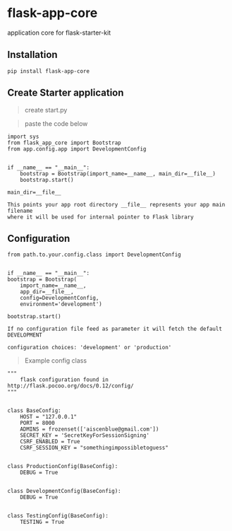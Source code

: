 # flask-app-core
application core for flask-starter-kit

## Installation
`pip install flask-app-core`

## Create Starter application
> create start.py

> paste the code below
```
import sys
from flask_app_core import Bootstrap
from app.config.app import DevelopmentConfig


if __name__ == "__main__":
    bootstrap = Bootstrap(import_name=__name__, main_dir=__file__)
    bootstrap.start()

```

`main_dir=__file__`
```
This points your app root directory __file__ represents your app main filename 
where it will be used for internal pointer to Flask library
```

## Configuration

```
from path.to.your.config.class import DevelopmentConfig


if __name__ == "__main__":
bootstrap = Bootstrap(
    import_name=__name__, 
    app_dir=__file__, 
    config=DevelopmentConfig, 
    environment='development')
    
bootstrap.start()
```
```
If no configuration file feed as parameter it will fetch the default DEVELOPMENT 

configuration choices: 'development' or 'production'
```
> Example config class
```
"""
    flask configuration found in http://flask.pocoo.org/docs/0.12/config/
"""


class BaseConfig:
    HOST = "127.0.0.1"
    PORT = 8000
    ADMINS = frozenset(['aiscenblue@gmail.com'])
    SECRET_KEY = 'SecretKeyForSessionSigning'
    CSRF_ENABLED = True
    CSRF_SESSION_KEY = "somethingimpossibletoguess"


class ProductionConfig(BaseConfig):
    DEBUG = True


class DevelopmentConfig(BaseConfig):
    DEBUG = True


class TestingConfig(BaseConfig):
    TESTING = True

```
